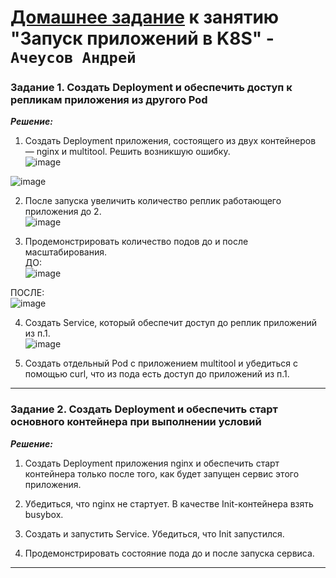 # [Домашнее задание](https://github.com/netology-code/kuber-homeworks/blob/main/1.3/1.3.md) к занятию  "Запуск приложений в K8S" - `Ачеусов Андрей`


### Задание 1. Создать Deployment и обеспечить доступ к репликам приложения из другого Pod

***Решение:***  

1. Создать Deployment приложения, состоящего из двух контейнеров — nginx и multitool. Решить возникшую ошибку.  
![image](https://github.com/user-attachments/assets/f9d5a15e-136e-4ae7-bbcf-f9e7d27c44f2)  

![image](https://github.com/user-attachments/assets/14601ee4-2f8d-4afd-89cd-af1d99359bb7)  


2. После запуска увеличить количество реплик работающего приложения до 2.  
![image](https://github.com/user-attachments/assets/89e7bec0-6aec-4490-9e5c-a06457478905)  

3. Продемонстрировать количество подов до и после масштабирования.  
ДО:  
![image](https://github.com/user-attachments/assets/c5b67f0e-b6ba-44b8-8599-259e608e902e)  

ПОСЛЕ:  
![image](https://github.com/user-attachments/assets/87b743ee-b502-4ce3-b87d-e647e757835e)  


4. Создать Service, который обеспечит доступ до реплик приложений из п.1.  
![image](https://github.com/user-attachments/assets/be27aa7b-8e8c-4852-bd43-19c081b6793e)  


5. Создать отдельный Pod с приложением multitool и убедиться с помощью curl, что из пода есть доступ до приложений из п.1.  




---


### Задание 2. Создать Deployment и обеспечить старт основного контейнера при выполнении условий

***Решение:***  

1. Создать Deployment приложения nginx и обеспечить старт контейнера только после того, как будет запущен сервис этого приложения.  


2. Убедиться, что nginx не стартует. В качестве Init-контейнера взять busybox.  


3. Создать и запустить Service. Убедиться, что Init запустился.  


4. Продемонстрировать состояние пода до и после запуска сервиса.  



---

